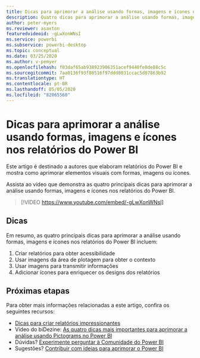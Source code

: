 ```yaml
---
title: Dicas para aprimorar a análise usando formas, imagens e ícones nos relatórios do Power BI
description: Quatro dicas para aprimorar a análise usando formas, imagens e ícones nos elementos visuais de relatório do Power BI, no Power BI Desktop ou no serviço do Power BI.
author: peter-myers
ms.reviewer: asaxton
featuredvideoid: -gLwXonWNsI
ms.service: powerbi
ms.subservice: powerbi-desktop
ms.topic: conceptual
ms.date: 03/25/2020
ms.author: v-pemyer
ms.openlocfilehash: f03daf65ab938923906351acef9440fe0de88c5c
ms.sourcegitcommit: 7aa0136f93f88516f97ddd8031ccac5d07863b92
ms.translationtype: HT
ms.contentlocale: pt-BR
ms.lasthandoff: 05/05/2020
ms.locfileid: "82065560"
---
```

# <a name="tips-to-improve-analysis-with-shapes-images-and-icons-in-power-bi-reports"></a>Dicas para aprimorar a análise usando formas, imagens e ícones nos relatórios do Power BI

Este artigo é destinado a autores que elaboram relatórios do Power BI e mostra como aprimorar elementos visuais com formas, imagens ou ícones.

Assista ao vídeo que demonstra as quatro principais dicas para aprimorar a análise usando formas, imagens e ícones nos relatórios do Power BI.

> [!VIDEO https://www.youtube.com/embed/-gLwXonWNsI]

## <a name="tips"></a>Dicas

Em resumo, as quatro principais dicas para aprimorar a análise usando formas, imagens e ícones nos relatórios do Power BI incluem:

1. Criar relatórios para obter acessibilidade
1. Usar imagens da área de plotagem para obter o contexto
1. Usar imagens para transmitir informações
1. Adicionar ícones para enriquecer os designs dos relatórios

## <a name="next-steps"></a>Próximas etapas

Para obter mais informações relacionadas a este artigo, confira os seguintes recursos:

- [Dicas para criar relatórios impressionantes](../desktop-tips-and-tricks-for-creating-reports.md)
- Vídeo do biDezine: [As quatro dicas mais importantes para aprimorar a análise usando Pictograms no Power BI](https://www.youtube.com/watch?v=-gLwXonWNsI)
- Dúvidas? [Experimente perguntar à Comunidade do Power BI](https://community.powerbi.com/)
- Sugestões? [Contribuir com ideias para aprimorar o Power BI](https://ideas.powerbi.com/)
